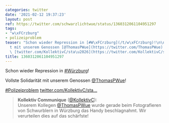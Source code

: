 ```yaml
---
categories: twitter
date: '2021-02-12 19:37:23'
layout: post
ref: https://twitter.com/schwarzlichtwue/status/1360312061104951297
tags:
- "w\xFCrzburg"
- polizeiproblem
teaser: "Schon wieder Repression in [#W\xFCrzburg](/t/w\xFCrzburg)!\n\nVollste Solidarit\xE4\
  t mit unserem Genossen [@ThomasPWue](https://twitter.com/ThomasPWue)! \n\n\n\n[#Polizeiproblem](/t/polizeiproblem)\
  \ [twitter.com/KollektivC/sta\u2026](https://twitter.com/KollektivC/status/1360305328873590785)"
title: 1360312061104951297
---
```

Schon wieder Repression in [#Würzburg](/t/würzburg)!

Vollste Solidarität mit unserem Genossen [@ThomasPWue](https://twitter.com/ThomasPWue)! 



[#Polizeiproblem](/t/polizeiproblem) [twitter.com/KollektivC/sta…](https://twitter.com/KollektivC/status/1360305328873590785)
> <b>Kollektiv Communique</b> ([@KollektivC](https://twitter.com/KollektivC)):  
>Unserem Kollegen [@ThomasPWue](https://twitter.com/ThomasPWue) wurde gerade beim Fotografieren von Schwurblern in Würzburg das Handy beschlagnahmt. Wir verurteilen dies auf das schärfste!  

